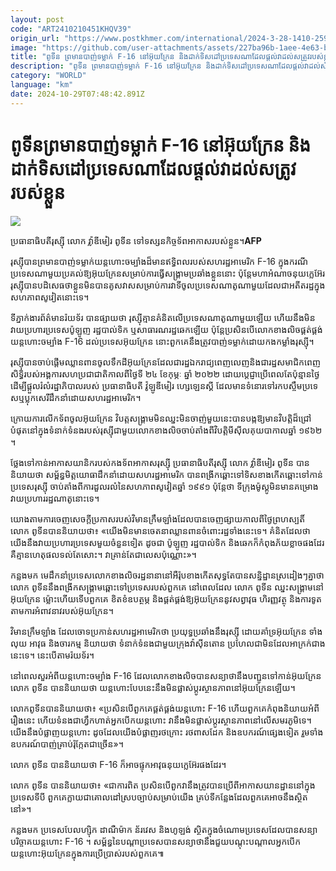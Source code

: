 ```yaml
---
layout: post
code: "ART2410210451KHQV39"
origin_url: "https://www.postkhmer.com/international/2024-3-28-1410-259495"
image: "https://github.com/user-attachments/assets/227ba96b-1aee-4e63-bb00-689a9518e1a5"
title: "ពូទីន​ ព្រមាន​បាញ់ទម្លាក់ ​F-16​ នៅអ៊ុយក្រែន និង​ដាក់​ទិសដៅ​​ប្រទេស​ណា​ដែល​ផ្តល់​វា​ដល់​សត្រូវរបស់ខ្លួន​"
description: "​​ពូទីន​ ព្រមាន​បាញ់ទម្លាក់ ​F-16​ នៅអ៊ុយក្រែន និង​ដាក់​ទិសដៅ​​ប្រទេស​ណា​ដែល​ផ្តល់​វា​ដល់​សត្រូវរបស់ខ្លួន​​"
category: "WORLD"
language: "km"
date: 2024-10-29T07:48:42.891Z
---
```


# ពូទីន​ ព្រមាន​បាញ់ទម្លាក់ ​F-16​ នៅអ៊ុយក្រែន និង​ដាក់​ទិសដៅ​​ប្រទេស​ណា​ដែល​ផ្តល់​វា​ដល់​សត្រូវរបស់ខ្លួន​

![](https://github.com/user-attachments/assets/74b56bb5-ddd0-4a43-be44-07662aff55eb)

ប្រធានាធិបតី​រុស្ស៊ី លោក វ៉្លាឌីមៀរ ពូទីន​ ទៅ​ទស្សនកិច្ច​ទ័ព​អាកាសរបស់ខ្លួន​។​ **AFP**

រុស្ស៊ី​បាន​ព្រមាន​បាញ់​ទម្លាក់​យន្តហោះ​​ចម្បាំង​ដ៏​មាន​ឥទ្ធិពល​របស់សហរដ្ឋ​អាមេរិក​ F-16 ក្នុង​ករណី​ប្រទេស​​ណា​មួយ​ប្រគល់​ឱ្យ​អ៊ុយក្រែន​សម្រាប់​ការ​ធ្វើ​​សង្គ្រាម​ប្រឆាំង​ខ្លួន​នោះ ប៉ុន្តែ​​​​មហាអំណាច​នុយក្លេអ៊ែរ​​រុស្ស៊ី​បាន​បដិសេធ​ថា​ ខ្លួន​​មិនបាន​គូសវាស​សម្រាប់​ការវាទី​ចូល​ប្រទេស​ណាតូ​ណាមួយ​ដែលជា​​អតី​ត​​​រដ្ឋ​ក្នុង​សហភាព​សូវៀតនោះទេ។ 

​ទីភ្នាក់ងារ​ព័ត៌មាន​រ៉យទ័រ បាន​ផ្សាយ​ថា រុស្ស៊ី​គ្មាន​គំនិត​លើ​ប្រទេស​ណា​តូ​ណាមួយ​ឡើយ ហើយ​នឹងមិន​វាយប្រហារ​​ប្រទេស​ប៉ូឡូញ រដ្ឋបាល់​ទិ​ក ឬ​សាធារណរដ្ឋ​ឆេ​ក​ឡើយ ប៉ុន្តែ​ប្រសិនបើ​លោកខាងលិច​ផ្គត់ផ្គង់​យន្តហោះ​ចម្បាំង F-16 ដល់​ប្រទេស​​អ៊ុយ​ក្រែ​ន នោះ​ពួកគេ​នឹងត្រូវ​បាញ់​ទម្លាក់​ដោយ​កងកម្លាំង​រុស្ស៊ី។

​រុស្ស៊ី​​បាន​ចាប់ផ្តើម​ឈ្លាន​ពាន​ចូល​ទឹកដី​អ៊ុយ​ក្រែ​ន​​ដែល​ជា​រដ្ឋ​ឯករាជ្យ​​ពេញលេញ​​ និង​ជារដ្ឋ​សមាជិក​​ពេញ​សិទ្ធិ​របស់​អង្គការ​សហប្រជាជាតិ​កាល​ពី​ថ្ងៃទី ​២៤ ​​ខែកុម្ភៈ​ ឆ្នាំ​ ២០២២ ដោយប្តេជ្ញា​ប្រើពេល​តែប៉ុន្មានថ្ងៃ​​ដើម្បី​ផ្តួល​រំលំ​​រដ្ឋាភិបាល​របស់ ប្រធានាធិបតី​ វ៉ូឡូឌីមៀរ ហ្សេឡេនស្គី ដែលមាន​ទំនោរ​ទៅរក​បស្ចឹមប្រទេ​ស​ឬប្លុក​សេរី​ដឹកនាំ​ដោយសហរដ្ឋ​អាមេរិក។​

​​ក្រោយ​ការ​​លើក​ទ័ព​ចូល​អ៊ុយក្រែន វិបត្តសង្គ្រាម​មិន​ឈ្នះ​មិនចាញ់​មួយ​នេះ​បាន​បង្កឱ្យមាន​វិបត្តិ​ដ៏​ជ្រៅ​បំផុត​នៅក្នុង​ទំនាក់ទំនង​របស់​រុស្ស៊ី​ជាមួយ​លោកខាងលិច​ចាប់តាំងពី​វិបត្តិ​មី​ស៊ី​ល​គុយបា​កាល​​ឆ្នាំ ១៩៦២​។

ថ្លែង​ទៅកាន់​អាកាសយានិក​របស់​កង​ទ័ពអាកាស​រុស្ស៊ី ប្រធានាធិបតី​រុស្ស៊ី លោក វ៉្លាឌីមៀរ ពូ​ទីន បាន​និយាយថា សម្ព័ន្ធមិត្ត​យោធា​ដឹកនាំ​ដោយ​សហរដ្ឋអាមេរិក បាន​ពង្រីក​ឆ្ពោះទៅ​ទិសខាងកើត​ឆ្ពោះទៅកាន់​​ប្រទេស​រុស្ស៊ី ចាប់តាំងពី​ការដួលរលំ​នៃ​សហភាពសូវៀត​ឆ្នាំ ១៩៩១ ប៉ុន្តែ​ថា​ ទីក្រុង​ម៉ូស្គូ​មិនមាន​គម្រោង​វាយប្រហារ​រដ្ឋ​ណា​តូ​នោះទេ។

យោងតាម​​ការ​ចេញសេចក្តី​ប្រកាស​របស់​​វិមាន​ក្រឹម​ឡាំង​ដែល​បានចេញ​ផ្សាយ​កាលពី​ថ្ងៃ​ព្រហស្បតិ៍ លោក ពូ​ទីន​​ បាន​​និយាយថា៖ «យើង​មិនមាន​ចេតនា​ឈ្លានពាន​ចំពោះ​រដ្ឋ​ទាំងនេះ​ទេ។ គំនិត​ដែលថា​យើង​នឹង​វាយប្រហារ​ប្រទេស​មួយចំនួនទៀត ដូចជា ប៉ូឡូញ រដ្ឋបាល់​ទិ​ក និង​ឆេ​ក​ក៏​កំពុង​ភ័យខ្លាច​ផងដែរ គឺ​​គ្មាន​ហេតុ​ផល​ទល់តែសោះ​។ វា​គ្រាន់តែ​ជា​លេស​​ប៉ុណ្ណោះ»។

​កន្លង​មក​​ មេដឹកនាំ​ប្រទេសលោក​ខាងលិច​ រដ្ឋ​នានានៅ​អឺរ៉ុប​ខាងកើត​សុទ្ធ​តែ​បាន​​សន្និដ្ឋាន​ស្រដៀងៗ​គ្នា​ថា លោក​ ពូទីន​ នឹង​ពង្រីក​សង្គ្រាម​ឆ្ពោះ​ទៅ​ប្រទេសរបស់ពួកគេ នៅពេល​ដែល​ លោក​ ពូទីន​​ ឈ្នះសង្គ្រាម​នៅ​អ៊ុយក្រែន ម្ល៉ោះហើយ​ទើប​​ពួកគេ​ ខិតខំ​​ឧបត្ថម្ភ​​​ និង​ផ្គត់ផ្គង់ឱ្យ​អ៊ុយក្រែន​នូវសព្វាវុធ​ ហិរញ្ញវត្ថុ និង​ការ​ទូត​​តាមការ​អំពាវនាវ​របស់​អ៊ុយក្រែន។

វិមាន​ក្រឹម​ឡាំង ដែល​ចោទប្រកាន់​សហរដ្ឋអាមេរិក​ថា ប្រយុទ្ធ​ប្រឆាំងនឹង​រុស្ស៊ី ដោយ​គាំទ្រ​អ៊ុយ​ក្រែ​ន ទាំង​លុយ អាវុធ និង​ចារកម្ម និយាយថា ទំនាក់ទំនង​ជាមួយ​ក្រុង​វ៉ាស៊ីនតោន ប្រហែលជា​មិនដែល​អាក្រក់​ជាង​នេះ​ទេ។ នេះ​បើ​តាមរ៉យទ័រ​។​

នៅពេល​សួរ​អំពី​យន្តហោះ​ចម្បាំង F-16 ដែល​លោកខាងលិច​បាន​សន្យាថា​នឹង​បញ្ជូន​ទៅកាន់​អ៊ុយ​ក្រែ​ន លោក ពូ​ទីន បាន​និយាយថា យន្តហោះ​បែបនេះ​នឹងមិន​ផ្លាស់ប្តូរ​ស្ថានភាព​នៅ​អ៊ុយ​ក្រែ​ន​ឡើយ។

លោកពូ​ទីន​បាន​និយាយថា៖ «ប្រសិនបើ​ពួកគេ​ផ្គត់ផ្គង់​យន្តហោះ F-16 ហើយ​ពួកគេ​កំពុងនិយាយ​អំពី​រឿងនេះ ហើយ​ទំនងជាហ្វឹកហាត់​អ្នកបើក​យន្តហោះ វា​នឹងមិន​ផ្លាស់ប្តូរ​ស្ថានភាព​នៅលើ​សមរភូមិ​ទេ។ យើង​នឹង​បំផ្លាញ​យន្តហោះ ដូចដែល​យើង​បំផ្លាញ​រថក្រោះ រថពាសដែក និង​ឧបករណ៍​ផ្សេងទៀត រួមទាំង​ឧបករណ៍​បាញ់​គ្រាប់​រ៉ុក្កែត​ជាច្រើន»។

លោក ពូ​ទីន​ បាន​និយាយថា F-16 ក៏​អាច​ផ្ទុក​អាវុធ​នុយក្លេអ៊ែរ​ផងដែរ។

លោក ពូ​ទីន បាន​និយាយថា៖ «ជាការ​ពិត ប្រសិនបើ​ពួកវា​នឹងត្រូវ​បាន​ប្រើ​ពី​អាកាសយានដ្ឋាន​នៅក្នុង​ប្រទេស​ទី​បី ពួកគេ​ក្លាយជា​គោលដៅ​ស្របច្បាប់​សម្រាប់​យើង គ្រប់​ទីកន្លែង​ដែល​ពួកគេ​អាច​នឹង​ស្ថិតនៅ»។

កន្លងមក ប្រទេស​បែលហ្ស៊ិក ដា​ណឺ​ម៉ាក ន័​រវេ​ស និង​ហូ​ឡង់ ស្ថិតក្នុង​ចំណោម​ប្រទេស​ដែល​បាន​សន្យា​បរិច្ចាគ​យន្តហោះ F-16 ។ សម្ព័ន្ធ​នៃ​បណ្តា​ប្រទេស​បាន​សន្យាថា​នឹង​ជួយ​បណ្តុះបណ្តាល​អ្នកបើក​យន្តហោះ​អ៊ុយ​ក្រែ​ន​ក្នុងការ​ប្រើប្រាស់​របស់​ពួកគេ៕